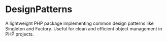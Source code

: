 # DesignPatterns
A lightweight PHP package implementing common design patterns like Singleton and Factory. Useful for clean and efficient object management in PHP projects.
